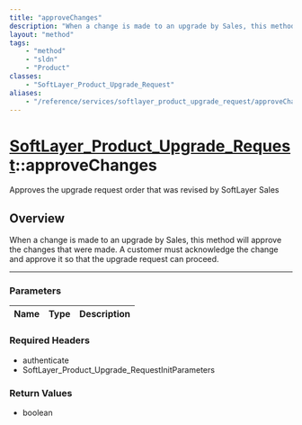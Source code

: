 ```yaml
---
title: "approveChanges"
description: "When a change is made to an upgrade by Sales, this method will approve the changes that were made. A customer must ackno... "
layout: "method"
tags:
    - "method"
    - "sldn"
    - "Product"
classes:
    - "SoftLayer_Product_Upgrade_Request"
aliases:
    - "/reference/services/softlayer_product_upgrade_request/approveChanges"
---
```

# [SoftLayer_Product_Upgrade_Request](/reference/services/SoftLayer_Product_Upgrade_Request)::approveChanges

Approves the upgrade request order that was revised by SoftLayer Sales


## Overview 
When a change is made to an upgrade by Sales, this method will approve the changes that were made. A customer must acknowledge the change and approve it so that the upgrade request can proceed. 

-----

### Parameters 
|Name | Type | Description |
| --- | --- | --- |


### Required Headers
* authenticate
* SoftLayer_Product_Upgrade_RequestInitParameters


### Return Values
* boolean




